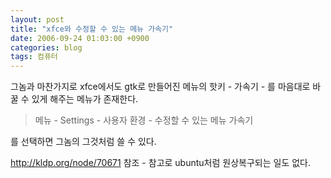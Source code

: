 ```yaml
---
layout: post
title: "xfce와 수정할 수 있는 메뉴 가속기"
date: 2006-09-24 01:03:00 +0900
categories: blog
tags: 컴퓨터
---
```


그놈과 마찬가지로 xfce에서도 gtk로 만들어진 메뉴의 핫키 - 가속기 - 를 마음대로 바꿀 수 있게 해주는 메뉴가 존재한다.

> 메뉴 - Settings - 사용자 환경 - 수정할 수 있는 메뉴 가속기

를 선택하면 그놈의 그것처럼 쓸 수 있다.

http://kldp.org/node/70671 참조 - 참고로 ubuntu처럼 원상복구되는 일도 없다.

